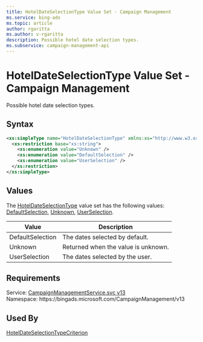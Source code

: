 ```yaml
---
title: HotelDateSelectionType Value Set - Campaign Management
ms.service: bing-ads
ms.topic: article
author: rgaritta
ms.author: v-rgaritta
description: Possible hotel date selection types.
ms.subservice: campaign-management-api
---
```

# HotelDateSelectionType Value Set - Campaign Management
Possible hotel date selection types.

## Syntax
```xml
<xs:simpleType name="HotelDateSelectionType" xmlns:xs="http://www.w3.org/2001/XMLSchema">
  <xs:restriction base="xs:string">
    <xs:enumeration value="Unknown" />
    <xs:enumeration value="DefaultSelection" />
    <xs:enumeration value="UserSelection" />
  </xs:restriction>
</xs:simpleType>
```

## <a name="values"></a>Values

The [HotelDateSelectionType](hoteldateselectiontype.md) value set has the following values: [DefaultSelection](#defaultselection), [Unknown](#unknown), [UserSelection](#userselection).

|Value|Description|
|-----------|---------------|
|<a name="defaultselection"></a>DefaultSelection|The dates selected by default.|
|<a name="unknown"></a>Unknown|Returned when the value is unknown.|
|<a name="userselection"></a>UserSelection|The dates selected by the user.|

## Requirements
Service: [CampaignManagementService.svc v13](https://campaign.api.bingads.microsoft.com/Api/Advertiser/CampaignManagement/v13/CampaignManagementService.svc)  
Namespace: https\://bingads.microsoft.com/CampaignManagement/v13  

## Used By
[HotelDateSelectionTypeCriterion](hoteldateselectiontypecriterion.md)  
